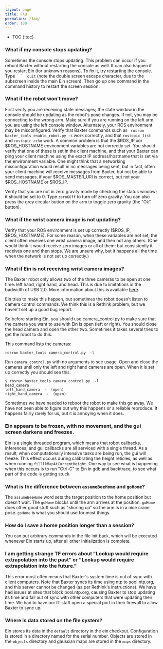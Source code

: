 ```yaml
---
layout: page
title: FAQ
permalink: /faq/
order: 100
---
```


* TOC
{:toc}



### What if my console stops updating?

Sometimes the console stops updating.  This problem can occur if you
reboot Baxter without restarting the console as well.  It can also
happen if you restart Ein (for unknown reasons).  To fix it, try
restarting the console.  Type ``` ` ` :quit ``` (note the double screen
escape character, due to the subscreen inside the main Ein screen).
Then go up one command in the command history to restart the screen
session.


### What if the robot won't move?

First verify you are receiving state messages; the state window in the
console should be updating as the robot's pose changes.  If not, you
may be connecting to the wrong arm. Make sure if you are running on
the left arm, you are using the left console window.  Alternately,
your ROS environment may be misconfigured.  Verify that Baxter
commands such as ` rosrun baxter_tools enable_robot.py -s` work
correctly, and that `rostopic list` and `rostopic echo` work.  A
common problem is that the $ROS_IP xor $ROS_HOSTNAME environment
variables are not correctly set.  You should verify that one of these
is set in the client machine, and that your Baxter can ping your
client machine using the exact IP address/hostname that is set via the
environment variable.  One might think that a networking
misconfiguration would result in no messages being sent, but in fact,
often your client machine will receive messages from Baxter, but not
be able to send messages, if your $ROS_MASTER_URI is correct, but not
your $ROS_HOSTNAME or $ROS_IP.


Verify that you are not in zero gravity mode by checking the status
window; it should be set to 0. Type `zeroGOff` to turn off zero
gravity.  You can also press the grey circular button on the arm to
toggle zero gravity (the "Ok" button).



### What if the wrist camera image is not updating? 

Verify that your ROS environment is set up correctly ($ROS_IP,
$ROS_HOSTNAME).  For some reason, when these variables are not set,
the client often receives one wrist camera image, and then not any
others.  (One would think it would receive zero images or all of them;
but consistently it receives one and then stops.  We are unsure why,
but it happens all the time when the network is not set up correctly.)


### What if Ein is not receiving wrist camera images? 

The Baxter robot only allows two of the three cameras to be open at
one time: left hand, right hand, and head.  This is due to limitations
in the badwidth of USB 2.0.  More information about this is available
[here](http://sdk.rethinkrobotics.com/wiki/Camera_Control_Tool).

Ein tries to make this happen, but sometimes the robot doesn't listen
to camera control commands. We think this is a Rethink problem, but we
haven't set up a good bug report.

So before starting Ein, you should use camera_control.py to make sure
that the camera you want to use with Ein is open (left or right). You
should close the head camera and open the other two. Sometimes it
takes several tries to get the robot to do this.

This command lists the cameras:
```
rosrun baxter_tools camera_control.py  -l
```

Run `camera_control.py` with no arguments to see usage.  Open and
close the cameras until only the left and right hand cameras are open.
When it is set up correctly you should see this:  

```
$ rosrun baxter_tools camera_control.py  -l
head_camera
left_hand_camera  -  (open)
right_hand_camera  -  (open)
```

Sometimes we have needed to reboot the robot to make this go away.
We have not been able to figure out why this happens or a reliable
reproduce.  It happens fairly rarely for us, but it is annoying when
it does.


### Ein appears to be frozen, with no movement, and the gui screen darkens and freezes.

Ein is a single threaded program, which means that robot callbacks,
inferences, and gui callbacks are all serviced with a single thread.
As a result, when computationally intensive tasks are being run, the
gui will freeze.  This effect occurs during calibrating the height
reticles, as well as when running `fillIkMapAtCurrentHeight`.  One way
to see what is happening when this occurs is to run "Ctrl-C" to Ein in
gdb and backtrace, to see what part of the code is getting stuck.  

### What is the difference between `assumeBeeHome` and `goHome`?

The `assumeBeeHome` word sets the target position to the home position
but doesn't wait.  The `goHome` blocks until the arm arrives at the
position.  `goHome` does other good stuff such as "shoring up" so the
arm is in a nice crane pose. `goHome` is what you should use for most
things.



### How do I save a home position longer than a session? 

You can put arbitrary commands in the file init.back, which will be
executed whenever Ein starts up, after all other initialization is
complete.

### I am getting strange TF errors about "Lookup would require extrapolation into the past" or "Lookup would require extrapolation into the future."    

This error most often means that Baxter's system time is out of sync
with client computers.  Note that Baxter syncs its time using ntp to
pool.ntp.org, and this server cannot be changed (as per Rethink's
instructions).  We have had issues at sites that block pool.ntp.org,
causing Baxter to stop updating its time and fall out of sync with
other computers that were updating their time.  We had to have our IT
staff open a special port in their firewall to allow Baxter to sync
up. 



### Where is data stored on the file system? 

Ein stores its data in the `default` directory in the ein checkout.
Configuration is stored in a directory named for the serial number.
Objects are stored in the `objects` directory and gaussian maps are
stored in the `maps` directory.  
